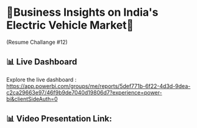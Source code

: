 # 🔋Business Insights on India's Electric Vehicle Market🔋
(Resume Challange #12)


## 📊 Live Dashboard
Explore the live dashboard : https://app.powerbi.com/groups/me/reports/5def771b-6f22-4d3d-9dea-c2ca29663e97/46f9b9de7040d19806d7?experience=power-bi&clientSideAuth=0

## 📊 Video Presentation Link:


